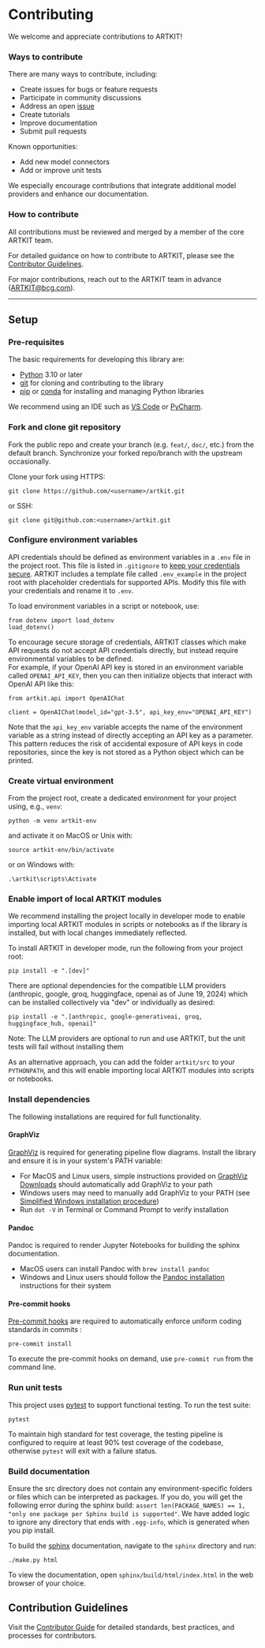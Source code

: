 # Contributing

We welcome and appreciate contributions to ARTKIT!

### Ways to contribute

There are many ways to contribute, including:

- Create issues for bugs or feature requests
- Participate in community discussions
- Address an open [issue](https://github.com/BCG-X-Official/artkit/issues)
- Create tutorials
- Improve documentation
- Submit pull requests

Known opportunities:

- Add new model connectors
- Add or improve unit tests

We especially encourage contributions that integrate additional model providers and enhance our documentation.

### How to contribute

All contributions must be reviewed and merged by a member of the core ARTKIT team.

For detailed guidance on how to contribute to ARTKIT, please see the [Contributor Guidelines](https://bcg-x-official.github.io/artkit/contributor_guide/how_to_contribute.html).

For major contributions, reach out to the ARTKIT team in advance (ARTKIT@bcg.com).

---

## Setup

### Pre-requisites

The basic requirements for developing this library are:

- [Python](https://www.python.org/downloads/) 3.10 or later
- [git](https://git-scm.com/downloads) for cloning and contributing to the library
- [pip](https://pip.pypa.io/en/stable/installation/) or [conda](https://docs.conda.io/projects/conda/en/latest/user-guide/install/index.html) for installing and managing Python libraries

We recommend using an IDE such as [VS Code](https://code.visualstudio.com/) or [PyCharm](https://www.jetbrains.com/pycharm/).

### Fork and clone git repository

Fork the public repo and create your branch (e.g. `feat/`, `doc/`, etc.) from the default branch. Synchronize your forked repo/branch with the upstream occasionally.

Clone your fork using HTTPS:

```
git clone https://github.com/<username>/artkit.git
```

or SSH:

```
git clone git@github.com:<username>/artkit.git
```

### Configure environment variables

API credentials should be defined as environment variables in a `.env` file in the project root. This file is listed in `.gitignore` to [keep your credentials secure](https://blog.gitguardian.com/secrets-api-management/). ARTKIT includes a template file called `.env_example` in the project root with placeholder credentials for supported APIs. Modify this file with your credentials and rename it to `.env`.

To load environment variables in a script or notebook, use:

```
from dotenv import load_dotenv
load_dotenv()
```

To encourage secure storage of credentials, ARTKIT classes which make API requests do not accept API credentials directly, but instead require environmental variables to be defined.  
For example, if your OpenAI API key is stored in an environment variable called `OPENAI_API_KEY`, then you can then initialize objects that interact with OpenAI API like this:

```
from artkit.api import OpenAIChat

client = OpenAIChat(model_id="gpt-3.5", api_key_env="OPENAI_API_KEY")
```

Note that the `api_key_env` variable accepts the name of the environment variable as a string instead of directly accepting an API key as a parameter. This pattern reduces the risk of accidental exposure of API keys in code repositories, since the key is not stored as a Python object which can be printed.

### Create virtual environment

From the project root, create a dedicated environment for your project using, e.g., `venv`:

```
python -m venv artkit-env
```

and activate it on MacOS or Unix with:

```
source artkit-env/bin/activate
```

or on Windows with: 

```
.\artkit\scripts\Activate
```

### Enable import of local ARTKIT modules

We recommend installing the project locally in developer mode to enable importing local ARTKIT modules in
scripts or notebooks as if the library is installed, but with local changes immediately reflected.

To install ARTKIT in developer mode, run the following from your project root:

```
pip install -e ".[dev]"
```

There are optional dependencies for the compatible LLM providers (anthropic, google, groq, huggingface, openai as of June 19, 2024) which can be installed collectively via "dev" or individually as desired:

```
pip install -e ".[anthropic, google-generativeai, groq, huggingface_hub, openai]"
```

Note: The LLM providers are optional to run and use ARTKIT, but the unit tests will fail without installing them

As an alternative approach, you can add the folder `artkit/src` to your `PYTHONPATH`, and this will
enable importing local ARTKIT modules into scripts or notebooks.

### Install dependencies

The following installations are required for full functionality.

#### GraphViz

[GraphViz](https://graphviz.org/) is required for generating pipeline flow diagrams. Install the library and ensure it is in your system's PATH variable:

- For MacOS and Linux users, simple instructions provided on [GraphViz Downloads](https://www.graphviz.org/download/) should automatically add GraphViz to your path
- Windows users may need to manually add GraphViz to your PATH (see [Simplified Windows installation procedure](https://forum.graphviz.org/t/new-simplified-installation-procedure-on-windows/224))
- Run `dot -V` in Terminal or Command Prompt to verify installation

#### Pandoc

Pandoc is required to render Jupyter Notebooks for building the sphinx documentation.

- MacOS users can install Pandoc with `brew install pandoc`
- Windows and Linux users should follow the [Pandoc installation](https://pandoc.org/installing.html) instructions for their system

#### Pre-commit hooks

[Pre-commit hooks](https://pre-commit.com/) are required to automatically enforce uniform coding standards in commits :

```
pre-commit install
```

To execute the pre-commit hooks on demand, use `pre-commit run` from the command line.

### Run unit tests

This project uses [pytest](https://docs.pytest.org/en/8.0.x/) to support functional testing. To run the test suite:

```
pytest
```

To maintain high standard for test coverage, the testing pipeline is configured to require at least 90% test coverage of the codebase, otherwise `pytest` will exit with a failure status.

### Build documentation

Ensure the src directory does not contain any environment-specific folders or files which can be interpreted as packages. If you do, you will get the following error during the sphinx build: `assert len(PACKAGE_NAMES) == 1, "only one package per Sphinx build is supported"`. We have added logic to ignore any directory that ends with `.egg-info`, which is generated when you pip install.

To build the [sphinx](https://www.sphinx-doc.org/en/master/) documentation, navigate to the `sphinx` directory and run:

```
./make.py html
```

To view the documentation, open `sphinx/build/html/index.html` in the web browser of your choice.

## Contribution Guidelines

Visit the [Contributor Guide](https://bcg-x-official.github.io/artkit/contributor_guide/index.html) for detailed standards, best practices, and processes for contributors.
